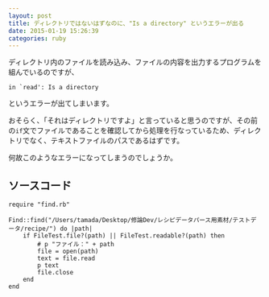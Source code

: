 ```yaml
---
layout: post
title: ディレクトリではないはずなのに、"Is a directory" というエラーが出る
date: 2015-01-19 15:26:39
categories: ruby
---
```

<p>ディレクトリ内のファイルを読み込み、ファイルの内容を出力するプログラムを組んでいるのですが、</p>

```
in `read': Is a directory
```

<p>というエラーが出てしまいます。</p>

<p>おそらく、「それはディレクトリですよ」と言っていると思うのですが、その前の<code>if</code>文でファイルであることを確認してから処理を行なっているため、ディレクトリでなく、テキストファイルのパスであるはずです。</p>

<p>何故このようなエラーになってしまうのでしょうか。</p>

<h2>ソースコード</h2>

```
require "find.rb"

Find::find("/Users/tamada/Desktop/修論Dev/レシピデータパース用素材/テストデータ/recipe/") do |path| 
    if FileTest.file?(path) || FileTest.readable?(path) then
        # p "ファイル：" + path
        file = open(path)
        text = file.read
        p text
        file.close
    end 
end
```
